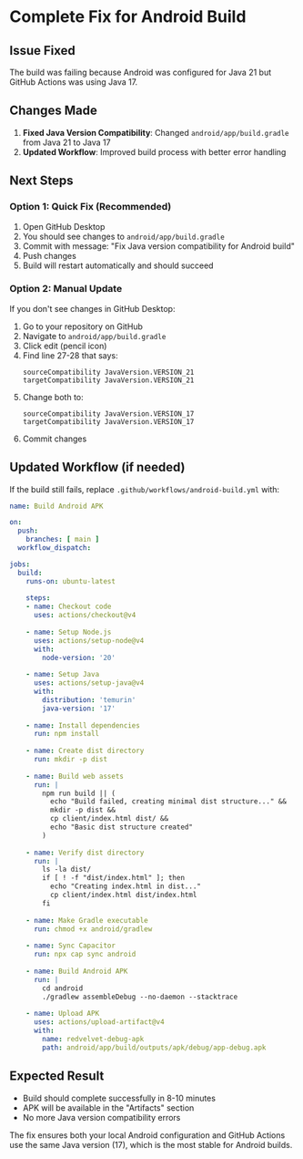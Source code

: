 # Complete Fix for Android Build

## Issue Fixed
The build was failing because Android was configured for Java 21 but GitHub Actions was using Java 17.

## Changes Made
1. **Fixed Java Version Compatibility**: Changed `android/app/build.gradle` from Java 21 to Java 17
2. **Updated Workflow**: Improved build process with better error handling

## Next Steps

### Option 1: Quick Fix (Recommended)
1. Open GitHub Desktop
2. You should see changes to `android/app/build.gradle`
3. Commit with message: "Fix Java version compatibility for Android build"
4. Push changes
5. Build will restart automatically and should succeed

### Option 2: Manual Update
If you don't see changes in GitHub Desktop:
1. Go to your repository on GitHub
2. Navigate to `android/app/build.gradle`
3. Click edit (pencil icon)
4. Find line 27-28 that says:
   ```
   sourceCompatibility JavaVersion.VERSION_21
   targetCompatibility JavaVersion.VERSION_21
   ```
5. Change both to:
   ```
   sourceCompatibility JavaVersion.VERSION_17
   targetCompatibility JavaVersion.VERSION_17
   ```
6. Commit changes

## Updated Workflow (if needed)
If the build still fails, replace `.github/workflows/android-build.yml` with:

```yaml
name: Build Android APK

on:
  push:
    branches: [ main ]
  workflow_dispatch:

jobs:
  build:
    runs-on: ubuntu-latest
    
    steps:
    - name: Checkout code
      uses: actions/checkout@v4
      
    - name: Setup Node.js
      uses: actions/setup-node@v4
      with:
        node-version: '20'
        
    - name: Setup Java
      uses: actions/setup-java@v4
      with:
        distribution: 'temurin'
        java-version: '17'
        
    - name: Install dependencies
      run: npm install
      
    - name: Create dist directory
      run: mkdir -p dist
      
    - name: Build web assets
      run: |
        npm run build || (
          echo "Build failed, creating minimal dist structure..." &&
          mkdir -p dist &&
          cp client/index.html dist/ &&
          echo "Basic dist structure created"
        )
      
    - name: Verify dist directory
      run: |
        ls -la dist/
        if [ ! -f "dist/index.html" ]; then
          echo "Creating index.html in dist..."
          cp client/index.html dist/index.html
        fi
        
    - name: Make Gradle executable
      run: chmod +x android/gradlew
      
    - name: Sync Capacitor
      run: npx cap sync android
        
    - name: Build Android APK
      run: |
        cd android
        ./gradlew assembleDebug --no-daemon --stacktrace
        
    - name: Upload APK
      uses: actions/upload-artifact@v4
      with:
        name: redvelvet-debug-apk
        path: android/app/build/outputs/apk/debug/app-debug.apk
```

## Expected Result
- Build should complete successfully in 8-10 minutes
- APK will be available in the "Artifacts" section
- No more Java version compatibility errors

The fix ensures both your local Android configuration and GitHub Actions use the same Java version (17), which is the most stable for Android builds.